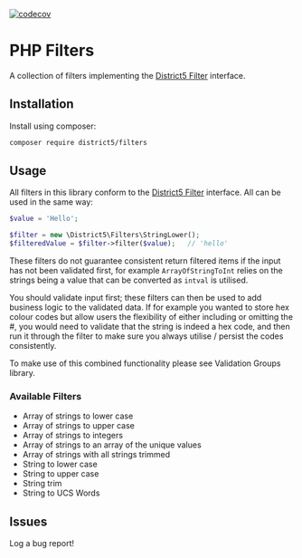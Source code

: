 [![codecov](https://codecov.io/gh/district-5/php-filters/graph/badge.svg?token=6B64FC8GRY)](https://codecov.io/gh/district-5/php-filters)
# PHP Filters
A collection of filters implementing the [District5 Filter](https://github.com/district-5/php-filter) interface.

## Installation
Install using composer: 
```bash
composer require district5/filters
```

## Usage
All filters in this library conform to the [District5 Filter](https://github.com/district-5/php-filter) interface. All can be used in the same way:

```php
$value = 'Hello';

$filter = new \District5\Filters\StringLower();
$filteredValue = $filter->filter($value);   // 'hello'
```

These filters do not guarantee consistent return filtered items if the input has not been validated first, for example `ArrayOfStringToInt` relies on the strings being a value that can be converted as `intval` is utilised.

You should validate input first; these filters can then be used to add business logic to the validated data.
If for example you wanted to store hex colour codes but allow users the flexibility of either including or omitting the #, you would need to validate that the string is indeed a hex code,
and then run it through the filter to make sure you always utilise / persist the codes consistently.

To make use of this combined functionality please see Validation Groups library.

### Available Filters
* Array of strings to lower case
* Array of strings to upper case
* Array of strings to integers
* Array of strings to an array of the unique values
* Array of strings with all strings trimmed
* String to lower case
* String to upper case
* String trim
* String to UCS Words


## Issues
Log a bug report!
